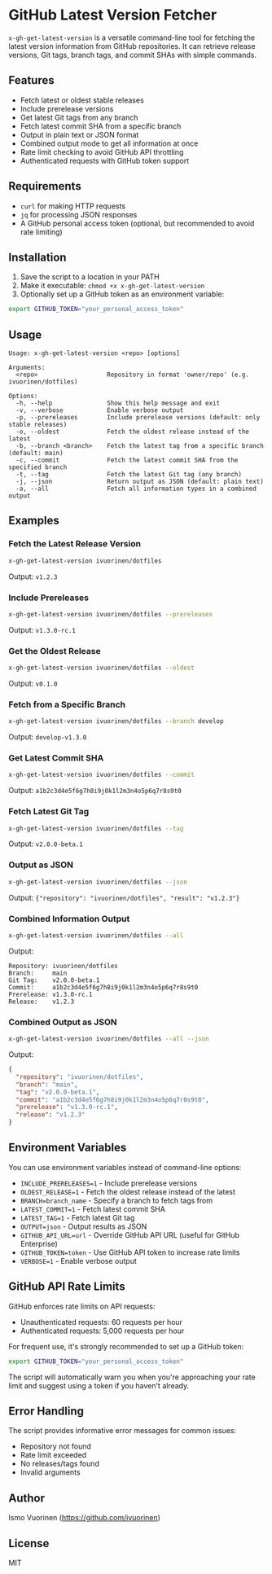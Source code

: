 # GitHub Latest Version Fetcher

`x-gh-get-latest-version` is a versatile command-line tool for fetching the
latest version information from GitHub repositories. It can retrieve release
versions, Git tags, branch tags, and commit SHAs with simple commands.

## Features

- Fetch latest or oldest stable releases
- Include prerelease versions
- Get latest Git tags from any branch
- Fetch latest commit SHA from a specific branch
- Output in plain text or JSON format
- Combined output mode to get all information at once
- Rate limit checking to avoid GitHub API throttling
- Authenticated requests with GitHub token support

## Requirements

- `curl` for making HTTP requests
- `jq` for processing JSON responses
- A GitHub personal access token
  (optional, but recommended to avoid rate limiting)

## Installation

1. Save the script to a location in your PATH
2. Make it executable: `chmod +x x-gh-get-latest-version`
3. Optionally set up a GitHub token as an environment variable:

```bash
export GITHUB_TOKEN="your_personal_access_token"
```

## Usage

```text
Usage: x-gh-get-latest-version <repo> [options]

Arguments:
  <repo>                   Repository in format 'owner/repo' (e.g. ivuorinen/dotfiles)

Options:
  -h, --help               Show this help message and exit
  -v, --verbose            Enable verbose output
  -p, --prereleases        Include prerelease versions (default: only stable releases)
  -o, --oldest             Fetch the oldest release instead of the latest
  -b, --branch <branch>    Fetch the latest tag from a specific branch (default: main)
  -c, --commit             Fetch the latest commit SHA from the specified branch
  -t, --tag                Fetch the latest Git tag (any branch)
  -j, --json               Return output as JSON (default: plain text)
  -a, --all                Fetch all information types in a combined output
```

## Examples

### Fetch the Latest Release Version

```bash
x-gh-get-latest-version ivuorinen/dotfiles
```

Output: `v1.2.3`

### Include Prereleases

```bash
x-gh-get-latest-version ivuorinen/dotfiles --prereleases
```

Output: `v1.3.0-rc.1`

### Get the Oldest Release

```bash
x-gh-get-latest-version ivuorinen/dotfiles --oldest
```

Output: `v0.1.0`

### Fetch from a Specific Branch

```bash
x-gh-get-latest-version ivuorinen/dotfiles --branch develop
```

Output: `develop-v1.3.0`

### Get Latest Commit SHA

```bash
x-gh-get-latest-version ivuorinen/dotfiles --commit
```

Output: `a1b2c3d4e5f6g7h8i9j0k1l2m3n4o5p6q7r8s9t0`

### Fetch Latest Git Tag

```bash
x-gh-get-latest-version ivuorinen/dotfiles --tag
```

Output: `v2.0.0-beta.1`

### Output as JSON

```bash
x-gh-get-latest-version ivuorinen/dotfiles --json
```

Output: `{"repository": "ivuorinen/dotfiles", "result": "v1.2.3"}`

### Combined Information Output

```bash
x-gh-get-latest-version ivuorinen/dotfiles --all
```

Output:

```text
Repository: ivuorinen/dotfiles
Branch:     main
Git Tag:    v2.0.0-beta.1
Commit:     a1b2c3d4e5f6g7h8i9j0k1l2m3n4o5p6q7r8s9t0
Prerelease: v1.3.0-rc.1
Release:    v1.2.3
```

### Combined Output as JSON

```bash
x-gh-get-latest-version ivuorinen/dotfiles --all --json
```

Output:

```json
{
  "repository": "ivuorinen/dotfiles",
  "branch": "main",
  "tag": "v2.0.0-beta.1",
  "commit": "a1b2c3d4e5f6g7h8i9j0k1l2m3n4o5p6q7r8s9t0",
  "prerelease": "v1.3.0-rc.1",
  "release": "v1.2.3"
}
```

## Environment Variables

You can use environment variables instead of command-line options:

- `INCLUDE_PRERELEASES=1` - Include prerelease versions
- `OLDEST_RELEASE=1` - Fetch the oldest release instead of the latest
- `BRANCH=branch_name` - Specify a branch to fetch tags from
- `LATEST_COMMIT=1` - Fetch latest commit SHA
- `LATEST_TAG=1` - Fetch latest Git tag
- `OUTPUT=json` - Output results as JSON
- `GITHUB_API_URL=url` - Override GitHub API URL (useful for GitHub Enterprise)
- `GITHUB_TOKEN=token` - Use GitHub API token to increase rate limits
- `VERBOSE=1` - Enable verbose output

## GitHub API Rate Limits

GitHub enforces rate limits on API requests:

- Unauthenticated requests: 60 requests per hour
- Authenticated requests: 5,000 requests per hour

For frequent use, it's strongly recommended to set up a GitHub token:

```bash
export GITHUB_TOKEN="your_personal_access_token"
```

The script will automatically warn you when you're approaching your rate limit
and suggest using a token if you haven't already.

## Error Handling

The script provides informative error messages for common issues:

- Repository not found
- Rate limit exceeded
- No releases/tags found
- Invalid arguments

## Author

Ismo Vuorinen (<https://github.com/ivuorinen>)

## License

MIT

<!-- vim: set ft=markdown spell spelllang=en_us cc=80 : -->
